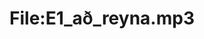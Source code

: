---
title: File:E1_að_reyna.mp3
recording of: að reyna
reading speed: slow
speaker: E
license: CC0
---